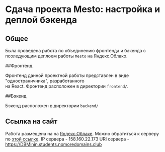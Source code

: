 # Сдача проекта Mesto: настройка и деплой бэкенда

## Общее

Была проведена работа по объединению фронтенда и бэкенда с псоледующим деплоем работы `Mesto`
на Яндекс.Облако.

##Фронтенд

Фронтенд данной проектной работы представлен в виде "одностраничника", разработанного  
на React.
Фронтенд расположен в директории `frontend/`.

##Бэкенд

Бэкенд расположен в директории `backend/`

## Ссылка на сайт

Работа размещена на на [Яндекс.Облаке](https://DBMinin.students.nomoredomains.club).
Можно обратиться к серверу по [этой ссылке](158.160.22.173:3000).
IP сервера - 158.160.22.173
URl сервера - https://DBMinin.students.nomoredomains.club
